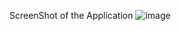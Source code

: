 ScreenShot of the Application
![image](https://github.com/user-attachments/assets/9f40d39b-d6a5-49a8-922e-ff133310546c)

